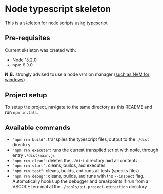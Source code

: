 # Node typescript skeleton

This is a skeleton for node scripts using typescript

## Pre-requisites

Current skeleton was created with:

* Node 18.2.0
* npm 8.9.0

**N.B.** strongly advised to use a node version manager ([such as NVM for windows](https://github.com/coreybutler/nvm-windows))


## Project setup

To setup the project, navigate to the same directory as this README and run `npm install`.

## Available commands
* `"npm run build"`: transpiles the typescript files, output to the `./dist` directory
* `"npm run execute"`: runs the current transpiled script with node, through entry `./dist/main.js`
* `"npm run clean"`: deletes the `./dist` directory and all contents
* `"npm run start"`: cleans, builds, and executes
* `"npm run test"`: cleans, builds, and runs all tests (spec.ts files)
* `"npm run debug"`: cleans, builds, and runs with the `--inspect` flag. Automatically hooks up the debugger and breakpoints if run from a VSCODE terminal at the `./tools/pbi-project-extraction` directory


